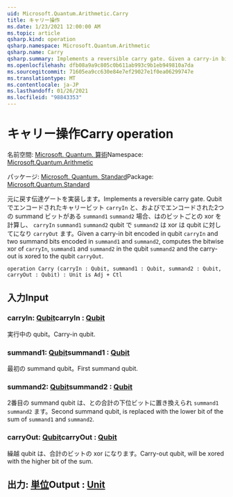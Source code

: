 ```yaml
---
uid: Microsoft.Quantum.Arithmetic.Carry
title: キャリー操作
ms.date: 1/23/2021 12:00:00 AM
ms.topic: article
qsharp.kind: operation
qsharp.namespace: Microsoft.Quantum.Arithmetic
qsharp.name: Carry
qsharp.summary: Implements a reversible carry gate. Given a carry-in bit encoded in qubit `carryIn` and two summand bits encoded in `summand1` and `summand2`, computes the bitwise xor of `carryIn`, `summand1` and `summand2` in the qubit `summand2` and the carry-out is xored to the qubit `carryOut`.
ms.openlocfilehash: dfb08a9a9c805c0b611ab993c9b1eb949810a7da
ms.sourcegitcommit: 71605ea9cc630e84e7ef29027e1f0ea06299747e
ms.translationtype: MT
ms.contentlocale: ja-JP
ms.lasthandoff: 01/26/2021
ms.locfileid: "98843353"
---
```

# <a name="carry-operation"></a><span data-ttu-id="8547c-102">キャリー操作</span><span class="sxs-lookup"><span data-stu-id="8547c-102">Carry operation</span></span>

<span data-ttu-id="8547c-103">名前空間: [Microsoft. Quantum. 算術](xref:Microsoft.Quantum.Arithmetic)</span><span class="sxs-lookup"><span data-stu-id="8547c-103">Namespace: [Microsoft.Quantum.Arithmetic](xref:Microsoft.Quantum.Arithmetic)</span></span>

<span data-ttu-id="8547c-104">パッケージ: [Microsoft. Quantum. Standard](https://nuget.org/packages/Microsoft.Quantum.Standard)</span><span class="sxs-lookup"><span data-stu-id="8547c-104">Package: [Microsoft.Quantum.Standard](https://nuget.org/packages/Microsoft.Quantum.Standard)</span></span>


<span data-ttu-id="8547c-105">元に戻す伝達ゲートを実装します。</span><span class="sxs-lookup"><span data-stu-id="8547c-105">Implements a reversible carry gate.</span></span> <span data-ttu-id="8547c-106">Qubit でエンコードされたキャリービット `carryIn` と、およびでエンコードされた2つの summand ビットがある `summand1` `summand2` 場合、はのビットごとの xor を計算し、 `carryIn` `summand1` `summand2` qubit で `summand2` は xor は qubit に対してになり `carryOut` ます。</span><span class="sxs-lookup"><span data-stu-id="8547c-106">Given a carry-in bit encoded in qubit `carryIn` and two summand bits encoded in `summand1` and `summand2`, computes the bitwise xor of `carryIn`, `summand1` and `summand2` in the qubit `summand2` and the carry-out is xored to the qubit `carryOut`.</span></span>

```qsharp
operation Carry (carryIn : Qubit, summand1 : Qubit, summand2 : Qubit, carryOut : Qubit) : Unit is Adj + Ctl
```


## <a name="input"></a><span data-ttu-id="8547c-107">入力</span><span class="sxs-lookup"><span data-stu-id="8547c-107">Input</span></span>

### <a name="carryin--qubit"></a><span data-ttu-id="8547c-108">carryIn: [Qubit](xref:microsoft.quantum.lang-ref.qubit)</span><span class="sxs-lookup"><span data-stu-id="8547c-108">carryIn : [Qubit](xref:microsoft.quantum.lang-ref.qubit)</span></span>

<span data-ttu-id="8547c-109">実行中の qubit。</span><span class="sxs-lookup"><span data-stu-id="8547c-109">Carry-in qubit.</span></span>


### <a name="summand1--qubit"></a><span data-ttu-id="8547c-110">summand1: [Qubit](xref:microsoft.quantum.lang-ref.qubit)</span><span class="sxs-lookup"><span data-stu-id="8547c-110">summand1 : [Qubit](xref:microsoft.quantum.lang-ref.qubit)</span></span>

<span data-ttu-id="8547c-111">最初の summand qubit。</span><span class="sxs-lookup"><span data-stu-id="8547c-111">First summand qubit.</span></span>


### <a name="summand2--qubit"></a><span data-ttu-id="8547c-112">summand2: [Qubit](xref:microsoft.quantum.lang-ref.qubit)</span><span class="sxs-lookup"><span data-stu-id="8547c-112">summand2 : [Qubit](xref:microsoft.quantum.lang-ref.qubit)</span></span>

<span data-ttu-id="8547c-113">2番目の summand qubit は、との合計の下位ビットに置き換えられ `summand1` `summand2` ます。</span><span class="sxs-lookup"><span data-stu-id="8547c-113">Second summand qubit, is replaced with the lower bit of the sum of `summand1` and `summand2`.</span></span>


### <a name="carryout--qubit"></a><span data-ttu-id="8547c-114">carryOut: [Qubit](xref:microsoft.quantum.lang-ref.qubit)</span><span class="sxs-lookup"><span data-stu-id="8547c-114">carryOut : [Qubit](xref:microsoft.quantum.lang-ref.qubit)</span></span>

<span data-ttu-id="8547c-115">繰越 qubit は、合計のビットの xor になります。</span><span class="sxs-lookup"><span data-stu-id="8547c-115">Carry-out qubit, will be xored with the higher bit of the sum.</span></span>



## <a name="output--unit"></a><span data-ttu-id="8547c-116">出力: [単位](xref:microsoft.quantum.lang-ref.unit)</span><span class="sxs-lookup"><span data-stu-id="8547c-116">Output : [Unit](xref:microsoft.quantum.lang-ref.unit)</span></span>

